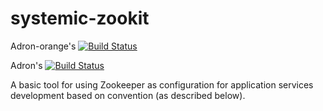 # systemic-zookit

Adron-orange's [![Build Status](https://travis-ci.org/adron-orange/systemic-zookit.svg?branch=master)](https://travis-ci.org/adron-orange/systemic-zookit)

Adron's [![Build Status](https://travis-ci.org/Adron/systemic-zookit.svg?branch=master)](https://travis-ci.org/Adron/systemic-zookit)

A basic tool for using Zookeeper as configuration for application services development based on convention (as described below).
